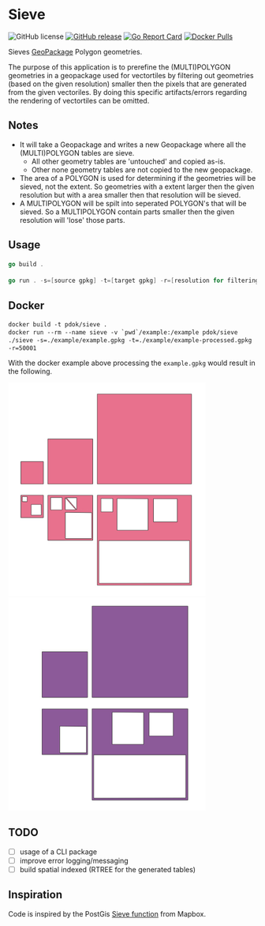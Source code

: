 # Sieve

![GitHub license](https://img.shields.io/github/license/PDOK/sieve)
[![GitHub release](https://img.shields.io/github/release/PDOK/sieve.svg)](https://github.com/PDOK/sieve/releases)
[![Go Report Card](https://goreportcard.com/badge/PDOK/sieve)](https://goreportcard.com/report/PDOK/sieve)
[![Docker Pulls](https://img.shields.io/docker/pulls/pdok/sieve.svg)](https://hub.docker.com/r/pdok/sieve)

Sieves [GeoPackage](https://www.geopackage.org/) Polygon geometries.

The purpose of this application is to prerefine the (MULTI)POLYGON geometries in a geopackage used for vectortiles by filtering out geometries (based on the given resolution) smaller then the pixels that are generated from the given vectoriles. By doing this specific artifacts/errors regarding the rendering of vectortiles can be omitted.

## Notes

- It will take a Geopackage and writes a new Geopackage where all the (MULTI)POLYGON tables are sieve.
  - All other geometry tables are 'untouched' and copied as-is.
  - Other none geometry tables are not copied to the new geopackage.
- The area of a POLYGON is used for determining if the geometries will be sieved, not the extent. So geometries with a extent larger then the given resolution but with a area smaller then that resolution will be sieved.
- A MULTIPOLYGON will be spilt into seperated POLYGON's that will be sieved. So a MULTIPOLYGON contain parts smaller then the given resolution will 'lose' those parts.

## Usage

```go
go build .

go run . -s=[source gpkg] -t=[target gpkg] -r=[resolution for filtering]
```

## Docker

```docker
docker build -t pdok/sieve .
docker run --rm --name sieve -v `pwd`/example:/example pdok/sieve ./sieve -s=./example/example.gpkg -t=./example/example-processed.gpkg -r=50001
```

With the docker example above processing the ```example.gpkg``` would result in the following.

![with interiors](./images/with-interiors.jpg)  ![without interiors](./images/without-interiors.jpg)

## TODO

- [ ] usage of a CLI package
- [ ] improve error logging/messaging
- [ ] build spatial indexed (RTREE for the generated tables)

## Inspiration

Code is inspired by the PostGis [Sieve function](https://github.com/mapbox/postgis-vt-util/blob/master/src/Sieve.sql) from Mapbox.
